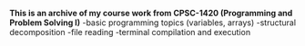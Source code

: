 **This is an archive of my course work from CPSC-1420 (Programming and Problem Solving I)**
-basic programming topics (variables, arrays)
-structural decomposition
-file reading
-terminal compilation and execution
